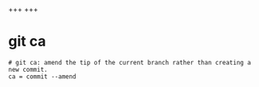 +++
+++

# git ca

```gitconfig
# git ca: amend the tip of the current branch rather than creating a new commit.
ca = commit --amend
```
